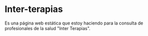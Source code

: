 # Inter-terapias

Es una página web estática que estoy haciendo para la consulta de profesionales de la salud "Inter Terapias".